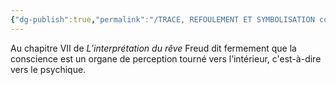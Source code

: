 ```yaml
---
{"dg-publish":true,"permalink":"/TRACE, REFOULEMENT ET SYMBOLISATION copie/Lettre 52/les neurones de conscience seraient de nouveau des neurones de perception/","created":"2024-07-22T16:56:21.270-04:00","updated":"2025-08-14T06:32:06.541-04:00"}
---
```



Au chapitre VII de _L’interprétation du rêve_ Freud dit fermement que la conscience est un organe de perception tourné vers l’intérieur, c'est-à-dire vers le psychique.